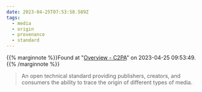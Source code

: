 ```yaml
---
date: 2023-04-25T07:53:58.589Z
tags:
  - media
  - origin
  - provenance
  - standard
---
```

{{% marginnote %}}Found at "[Overview - C2PA](https://c2pa.org/)" on 2023-04-25 09:53:49.{{% /marginnote %}}

> An open technical standard providing publishers, creators, and consumers the ability to trace the origin of different types of media.

